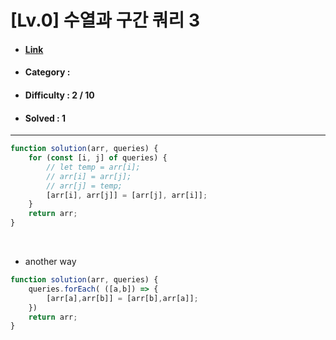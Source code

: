# [Lv.0] 수열과 구간 쿼리 3
* #### [Link](https://school.programmers.co.kr/learn/courses/30/lessons/181924)
* #### Category : 
* #### Difficulty : 2 / 10  
* #### Solved : 1

<hr />

```js
function solution(arr, queries) {
    for (const [i, j] of queries) {
        // let temp = arr[i];
        // arr[i] = arr[j];
        // arr[j] = temp;
        [arr[i], arr[j]] = [arr[j], arr[i]];
    }
    return arr;
}
```

<br />

* another way
```js
function solution(arr, queries) {
    queries.forEach( ([a,b]) => {
        [arr[a],arr[b]] = [arr[b],arr[a]];
    })
    return arr;
}
```